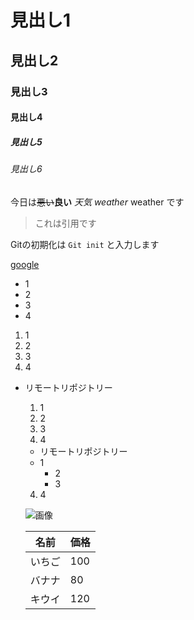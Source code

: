 # 見出し1
## 見出し2
### 見出し3
#### 見出し4
##### 見出し5
###### 見出し6

今日は~~悪い~~**良い** *天気* *weather* weather です

> これは引用です

Gitの初期化は `Git init` と入力します

[google](https://www.google.com)

- 1
- 2
- 3
- 4

1. 1
2. 2
3. 3
4. 4

- リモートリポジトリー
  1. 1
  2. 2
  3. 3
  4. 4
  - リモートリポジトリー
  - 1
    - 2
    - 3
  4. 4
  
  ![画像](画像のパスを入力)
  
  名前 | 価格
  --- | ---
  いちご | 100
  バナナ | 80
  キウイ | 120
